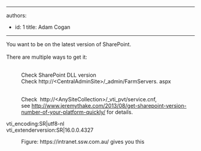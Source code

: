 

---
authors:
  - id: 1
    title: Adam Cogan
---




<span class='intro'> ​You want to be on the latest version of SharePoint.<br><br>There are multiple ways to get it&#58;​
<div>
   <br>
   <dd class="ssw15-rteElement-FigureBad">Check SharePoint DLL version</dd><dd class="ssw15-rteElement-FigureBad">Check&#160;http&#58;//&lt;CentralAdminSite&gt;/_admin/FarmServers. aspx</dd><p></p>​
   <dd class="ssw15-rteElement-FigureGood">Check&#160; http&#58;//&lt;AnySiteCollection&gt;/_vti_pvt/service.cnf,​ see&#160;<a href="http&#58;//www.jeremythake.com/2013/08/get-sharepoint-version-number-of-your-platform-quickly/">http&#58;//www.jeremythake.com/2013/08/get-sharepoint-version-number-of-your-platform-quickly/</a> for details.</dd></div> </span>

<p class="ssw15-rteElement-GreyBox">vti_encoding&#58;SR|utf8-nl
<br>vti_extenderversion&#58;SR|16.0.0.4327</p><div><dd class="ssw15-rteElement-FigureNormal">​​Figure&#58; ​https&#58;//intranet.ssw.com.au/​ gives you this<br></dd><p><br></p></div>



